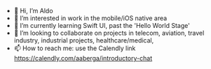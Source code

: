 - 👋 Hi, I’m Aldo
- 👀 I’m interested in work in the mobile/iOS native area
- 🌱 I’m currently learning Swift UI, past the 'Hello World Stage'
- 💞️ I’m looking to collaborate on projects in telecom, aviation, travel industry, industrial projects, healthcare/medical,
- 📫 How to reach me: use the Calendly link https://calendly.com/aaberga/introductory-chat

<!---
aaberga/aaberga is a ✨ special ✨ repository because its `README.md` (this file) appears on your GitHub profile.
You can click the Preview link to take a look at your changes.
--->
